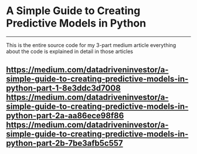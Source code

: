 # A Simple Guide to Creating Predictive Models in Python
---
This is the entire source code for my 3-part medium article
everything about the code is explained in detail in those articles

https://medium.com/datadriveninvestor/a-simple-guide-to-creating-predictive-models-in-python-part-1-8e3ddc3d7008
https://medium.com/datadriveninvestor/a-simple-guide-to-creating-predictive-models-in-python-part-2a-aa86ece98f86
https://medium.com/datadriveninvestor/a-simple-guide-to-creating-predictive-models-in-python-part-2b-7be3afb5c557
---
